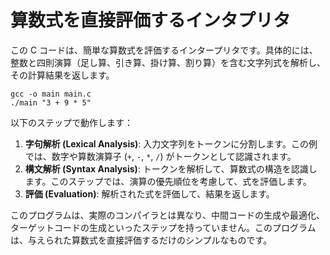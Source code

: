 # 算数式を直接評価するインタプリタ

この C コードは、簡単な算数式を評価するインタープリタです。具体的には、整数と四則演算（足し算、引き算、掛け算、割り算）を含む文字列式を解析し、その計算結果を返します。

```
gcc -o main main.c
./main "3 + 9 * 5"
```

以下のステップで動作します：

1. **字句解析 (Lexical Analysis)**: 入力文字列をトークンに分割します。この例では、数字や算数演算子 (`+`, `-`, `*`, `/`) がトークンとして認識されます。
2. **構文解析 (Syntax Analysis)**: トークンを解析して、算数式の構造を認識します。このステップでは、演算の優先順位を考慮して、式を評価します。
3. **評価 (Evaluation)**: 解析された式を評価して、結果を返します。

このプログラムは、実際のコンパイラとは異なり、中間コードの生成や最適化、ターゲットコードの生成といったステップを持っていません。このプログラムは、与えられた算数式を直接評価するだけのシンプルなものです。
